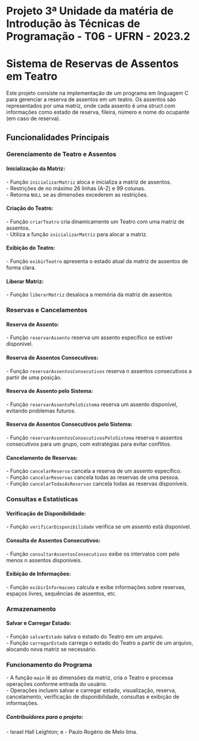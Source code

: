 # Projeto 3ª Unidade da matéria de Introdução às Técnicas de Programação - T06 - UFRN - 2023.2

<h1>Sistema de Reservas de Assentos em Teatro</h1>
<p>Este projeto consiste na implementação de um programa em linguagem C para gerenciar a reserva de assentos em um teatro. Os assentos são representados por uma matriz, onde cada assento é uma struct com informações como estado de reserva, fileira, número e nome do ocupante (em caso de reserva).</p>

<h2>Funcionalidades Principais</h2>

<h3>Gerenciamento de Teatro e Assentos</h3>

<h4>Inicialização da Matriz:</h4>
<p>
- Função <code>inicializarMatriz</code> aloca e inicializa a matriz de assentos.<br>
- Restrições de no máximo 26 linhas (A-Z) e 99 colunas.<br>
- Retorna <code>NULL</code> se as dimensões excederem as restrições.
</p>

<h4>Criação do Teatro:</h4>
<p>
- Função <code>criarTeatro</code> cria dinamicamente um Teatro com uma matriz de assentos.<br>
- Utiliza a função <code>inicializarMatriz</code> para alocar a matriz.
</p>

<h4>Exibição do Teatro:</h4>
<p>
- Função <code>exibirTeatro</code> apresenta o estado atual da matriz de assentos de forma clara.
</p>

<h4>Liberar Matriz:</h4>
<p>
- Função <code>liberarMatriz</code> desaloca a memória da matriz de assentos.
</p>
<h3>Reservas e Cancelamentos</h3>

<h4>Reserva de Assento:</h4>
<p>
- Função <code>reservarAssento</code> reserva um assento específico se estiver disponível.
</p>

<h4>Reserva de Assentos Consecutivos:</h4>
<p>
- Função <code>reservarAssentosConsecutivos</code> reserva n assentos consecutivos a partir de uma posição.
</p>

<h4>Reserva de Assento pelo Sistema:</h4>
<p>
- Função <code>reservarAssentoPeloSistema</code> reserva um assento disponível, evitando problemas futuros.
</p>

<h4>Reserva de Assentos Consecutivos pelo Sistema:</h4>
<p>
- Função <code>reservarAssentosConsecutivosPeloSistema</code> reserva n assentos consecutivos para um grupo, com estratégias para evitar conflitos.
</p>

<h4>Cancelamento de Reservas:</h4>
<p>
- Função <code>cancelarReserva</code> cancela a reserva de um assento específico.<br>
- Função <code>cancelarReservas</code> cancela todas as reservas de uma pessoa.<br>
- Função <code>cancelarTodasAsReservas</code> cancela todas as reservas disponíveis.
</p>

<h3>Consultas e Estatísticas</h3>

<h4>Verificação de Disponibilidade:</h4>
<p>
- Função <code>verificarDisponibilidade</code> verifica se um assento está disponível.
</p>

<h4>Consulta de Assentos Consecutivos:</h4>
<p>
- Função <code>consultarAssentosConsecutivos</code> exibe os intervalos com pelo menos n assentos disponíveis.
</p>

<h4>Exibição de Informações:</h4>
<p>
- Função <code>exibirInformacoes</code> calcula e exibe informações sobre reservas, espaços livres, sequências de assentos, etc.
</p>

<h3>Armazenamento</h3>

<h4>Salvar e Carregar Estado:</h4>
<p>
- Função <code>salvarEstado</code> salva o estado do Teatro em um arquivo.<br>
- Função <code>carregarEstado</code> carrega o estado do Teatro a partir de um arquivo, alocando nova matriz se necessário.
</p>

<h3>Funcionamento do Programa</h3>

<p>
- A função <code>main</code> lê as dimensões da matriz, cria o Teatro e processa operações conforme entrada do usuário.<br>
- Operações incluem salvar e carregar estado, visualização, reserva, cancelamento, verificação de disponibilidade, consultas e exibição de informações.
</p>

<h5>Contribuidores para o projeto:</h5>
<p>
- Israel Hall Leighton; e
- Paulo Rogério de Melo lima.
</p>